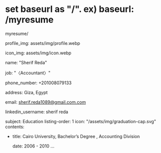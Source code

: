 # set baseurl as "/<repo-name>". ex) baseurl: /myresume

myresume/

profile_img: assets/img/profile.webp

icon_img: assets/img/icon.webp

name: "Sherif Reda"

job: "〈Accountant〉"

phone_number: +201008079133

address: Giza, Egypt

email: sherif.reda1089@gmail.com.com

linkedin_username: sherif reda 

subject: Education
listing-order: 1
icon: "/assets/img/graduation-cap.svg"
contents:
  - title: Cairo University, Bachelor’s Degree , Accounting Division
    
    date: 2006 - 2010
  ...

